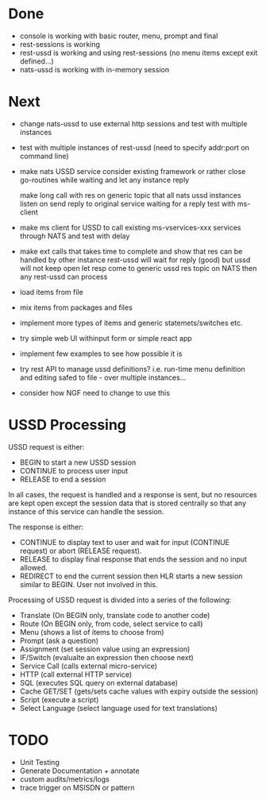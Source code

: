 # Done #
- console is working with basic router, menu, prompt and final
- rest-sessions is working
- rest-ussd is working and using rest-sessions (no menu items except exit defined...)
- nats-ussd is working with in-memory session

# Next #
- change nats-ussd to use external http sessions and test with multiple instances

- test with multiple instances of rest-ussd (need to specify addr:port on command line)
- make nats USSD service
    consider existing framework or rather close go-routines while waiting and let any instance reply

    make long call with res on generic topic that all nats ussd instances listen on
    send reply to original service waiting for a reply
    test with ms-client
- make ms client for USSD to call existing ms-vservices-xxx services through NATS and test with delay

- make ext calls that takes time to complete and show that res can be handled by other instance
        rest-ussd will wait for reply (good) but ussd will not keep open
        let resp come to generic ussd res topic on NATS then any rest-ussd can process
- load items from file
- mix items from packages and files
- implement more types of items and generic statemets/switches etc.
- try simple web UI withinput form or simple react app
- implement few examples to see how possible it is
- try rest API to manage ussd definitions? i.e. run-time menu definition and editing safed to file - over multiple instances...
- consider how NGF need to change to use this

# USSD Processing #

USSD request is either:

- BEGIN <ussd code> to start a new USSD session
- CONTINUE <user input> to process user input
- RELEASE to end a session

In all cases, the request is handled and a response is sent, but no resources are kept open except the session data that is stored centrally so that any instance of this service can handle the session.

The response is either:

- CONTINUE <text> to display text to user and wait for input (CONTINUE request) or abort (RELEASE request).
- RELEASE <text> to display final response that ends the session and no input allowed.
- REDIRECT <ussd code> to end the current session then HLR starts a new session similar to BEGIN. User not involved in this.

Processing of USSD request is divided into a series of the following:

- Translate (On BEGIN only, translate code to another code)
- Route (On BEGIN only, from code, select service to call)
- Menu (shows a list of items to choose from)
- Prompt (ask a question)
- Assignment (set session value using an expression)
- IF/Switch (evalualte an expression then choose next)
- Service Call (calls external micro-service)
- HTTP (call external HTTP service)
- SQL (executes SQL query on external database)
- Cache GET/SET (gets/sets cache values with expiry outside the session)
- Script (execute a script)
- Select Language (select language used for text translations)

# TODO #

- Unit Testing
- Generate Documentation + annotate
- custom audits/metrics/logs
- trace trigger on MSISDN or pattern
